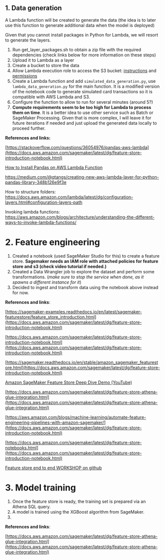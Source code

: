 ## 1. Data generation

A Lambda function will be created to generate the data (the idea is to later use this function to generate additional data when the model is deployed)

Given that you cannot install packages in Python for Lambda, we will resort to generate the layers.

1. Run get_layer_packages.sh to obtain a zip file with the required dependencies (check links below for more information on these steps)
2. Upload it to Lambda as a layer
3. Create a bucket to store the data
4. Allow Lambda execution role to access the S3 bucket: [instructions](https://aws.amazon.com/premiumsupport/knowledge-center/lambda-execution-role-s3-bucket/) and [permissions](https://docs.aws.amazon.com/IAM/latest/UserGuide/reference_policies_examples_s3_rw-bucket.html)
5. Create a Lambda function and add `simulated_data_generation.py`, use `lambda_data_generation.py` for the main function. It is a modified version of the notebook code to generate simulated card transactions so it is compatible with AWS Lambda and S3.
6. Configure the function to allow to run for several minutes (around 5?)
7. **Compute requirements seem to be too high for Lambda to process them on time**. It is a better idea to use other service such as Batch or SageMaker Processing. Given that is more complex, I will leave it for future iterations if needed and just upload the generated data locally to proceed further.

**References and links:**

[https://stackoverflow.com/questions/36054976/pandas-aws-lambda](https://docs.aws.amazon.com/sagemaker/latest/dg/feature-store-introduction-notebook.html)

[How to Install Pandas on AWS Lambda Function](https://www.youtube.com/watch?v=1UDEp90S9h8)

[https://medium.com/@qtangs/creating-new-aws-lambda-layer-for-python-pandas-library-348b126e9f3e
](https://docs.aws.amazon.com/sagemaker/latest/dg/feature-store-introduction-notebook.html)

How to structure folders:
[https://docs.aws.amazon.com/lambda/latest/dg/configuration-layers.html#configuration-layers-path
](https://docs.aws.amazon.com/sagemaker/latest/dg/feature-store-introduction-notebook.html)

Invoking lambda functions:
[https://aws.amazon.com/blogs/architecture/understanding-the-different-ways-to-invoke-lambda-functions/
](https://docs.aws.amazon.com/sagemaker/latest/dg/feature-store-introduction-notebook.html)

# 2. Feature engineering

1. Created a notebook (used SageMaker Studio for this) to create a feature store. **Sagemaker needs an IAM role with attached policies for feature store and s3 (check video tutorial if needed.)**
2. Created a Data Wrangler job to explore the dataset and perform some transformations. (*make sure to stop the service when done, as it spawns a different instance for it*)
3. Decided to ingest and transform data using the notebook above instead for now.


**References and links**:

[https://sagemaker-examples.readthedocs.io/en/latest/sagemaker-featurestore/feature_store_introduction.html](https://docs.aws.amazon.com/sagemaker/latest/dg/feature-store-introduction-notebook.html)

[https://docs.aws.amazon.com/sagemaker/latest/dg/feature-store-introduction-notebook.html](https://docs.aws.amazon.com/sagemaker/latest/dg/feature-store-introduction-notebook.html)

[https://sagemaker.readthedocs.io/en/stable/amazon_sagemaker_featurestore.html](https://docs.aws.amazon.com/sagemaker/latest/dg/feature-store-introduction-notebook.html)

[Amazon SageMaker Feature Store Deep Dive Demo (YouTube)](https://www.youtube.com/watch?v=mHEUlPFT6xg)

[https://docs.aws.amazon.com/sagemaker/latest/dg/feature-store-athena-glue-integration.html](https://docs.aws.amazon.com/sagemaker/latest/dg/feature-store-athena-glue-integration.html)

[https://aws.amazon.com/blogs/machine-learning/automate-feature-engineering-pipelines-with-amazon-sagemaker/](https://docs.aws.amazon.com/sagemaker/latest/dg/feature-store-introduction-notebook.html)

[https://docs.aws.amazon.com/sagemaker/latest/dg/feature-store-notebooks.html](https://docs.aws.amazon.com/sagemaker/latest/dg/feature-store-introduction-notebook.html)

[Feature store end to end WORKSHOP on github](https://github.com/aws-samples/amazon-sagemaker-feature-store-end-to-end-workshop)


# 3. Model training

1. Once the feature store is ready, the training set is prepared via an Athena SQL query.
2. A model is trained using the XGBoost algorithm from SageMaker.
3. 


**References and links**:

[https://docs.aws.amazon.com/sagemaker/latest/dg/feature-store-athena-glue-integration.html](https://docs.aws.amazon.com/sagemaker/latest/dg/feature-store-athena-glue-integration.html)










